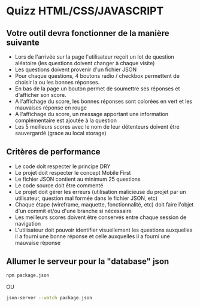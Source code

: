 # Quizz HTML/CSS/JAVASCRIPT

## Votre outil devra fonctionner de la manière suivante 

- Lors de l'arrivée sur la page l'utilisateur reçoit un lot de question aléatoire (les questions doivent changer à chaque visite)
- Les questions doivent provenir d'un fichier JSON
- Pour chaque questions, 4 boutons radio / checkbox permettent de choisir la ou les bonnes réponses.
- En bas de la page un bouton permet de soumettre ses réponses et d'afficher son score.
- A l'affichage du score, les bonnes réponses sont colorées en vert et les mauvaises réponse en rouge
- A l'affichage du score, un message apportant une information complémentaire est ajoutée à la question
- Les 5 meilleurs scores avec le nom de leur détenteurs doivent être sauvergardé (grace au local storage)
​
## Critères de performance 

- Le code doit respecter le principe DRY
- Le projet doit respecter le concept Mobile First
- Le fichier JSON contient au minimum 25 questions
- Le code source doit être commenté
- Le projet doit gérer les erreurs (utilisation malicieuse du projet par un utilisateur, question mal formée dans le fichier JSON, etc)
- Chaque étape (wireframe, maquette, fonctionnalité, etc) doit faire l'objet d'un commit et/ou d'une branche si nécessaire
- Les meilleurs scores doivent être conservés entre chaque session de navigation
- L'utilisateur doit pouvoir identifier visuellement les questions auxquelles il a fourni une bonne réponse et celle auxquelles il a fourni une mauvaise réponse

## Allumer le serveur pour la "database" json
```bash 
npm package.json
```
OU
```bash 
json-server --watch package.json
```
